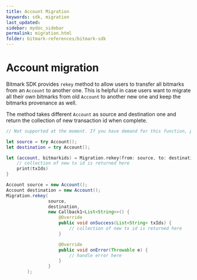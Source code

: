 ```yaml
---
title: Account Migration
keywords: sdk, migration
last_updated: 
sidebar: mydoc_sidebar
permalink: migration.html
folder: bitmark-references/bitmark-sdk
---
```



# Account migration

Bitmark SDK provides `rekey` method to allow users to transfer all bitmarks from an `Account` to another one. This is helpful in case users want to migrate all their own bitmarks from old `Account` to another new one and keep the bitmarks provenance as well.

The method takes different `Account` as source and destination one and return the collection of new transaction id when complete.

```javascript
// Not supported at the moment. If you have demand for this function, please feel free to contact us.
```

```swift
let source = try Account();
let destination = try Account();

let (account, bitmarkids) = Migration.rekey(from: source, to: destination) { (txIds, error) in
    // collection of new tx id is returned here
    print(txIds)
}
```

```java
Account source = new Account();
Account destination = new Account();
Migration.rekey(
                source,
                destination,
                new Callback1<List<String>>() {
                    @Override
                    public void onSuccess(List<String> txIds) {
                        // collection of new tx id is returned here
                    }

                    @Override
                    public void onError(Throwable e) {
                        // handle error here
                    }
                }
        );
```
